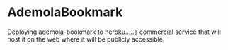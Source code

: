 # AdemolaBookmark
 Deploying ademola-bookmark to heroku.....a commercial service that will host it on the web where it will be publicly accessible.
